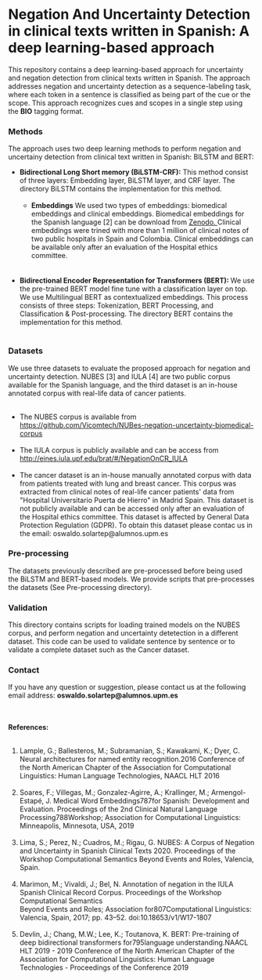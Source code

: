 # Negation And Uncertainty Detection in clinical texts written in Spanish: A deep learning-based approach
This repository contains a deep learning-based approach for uncertainty and negation detection from clinical texts written in Spanish. 
The approach addresses negation and uncertainty detection as a sequence-labeling task, where each token in a sentence is classified as being part of the cue or the scope. This approach recognizes cues and scopes in a single step using the <strong>BIO</strong> tagging format.<br>

<h3>Methods </h3>
The approach uses two deep learning methods to perform negation and uncertainy detection from clinical text written in Spanish: BILSTM and BERT:
 <ul>
 <li> <strong>Bidirectional Long Short memory (BiLSTM-CRF):</strong> This method consist of three layers: Embedding layer, BiLSTM layer, and CRF layer. The directory BiLSTM contains the implementation for this method.
  <ul>
   </br>
    <li><strong> Embeddings</strong> We used two types of embeddings: biomedical embeddings and clinical embeddings. Biomedical embeddings for the Spanish language [2] can be download from <a href= "https://zenodo.org/record/3626806#.X_w5mXUzY0Q"> Zenodo. </a> Clinical embeddings were trined with more than 1 million of clinical notes of two public hospitals in Spain and Colombia. Clinical embeddings can be available only after an evaluation of the Hospital ethics committee.
  
  </ul>
  </br> </br> 
 <li> <strong> Bidirectional Encoder Representation for Transformers (BERT): </strong>  We use the pre-trained BERT model fine tune with a classification layer on top. We use Multilingual BERT as contextualized embeddings. This process consists of three steps: Tokenization, BERT Processing, and Classification & Post-processing. The directory BERT contains the implementation for this method.</br> </br> 
  </ul>
</ul>
 
<h3>Datasets</h3>
We use three datasets to evaluate the proposed approach for negation and uncertainty detection. NUBES [3]  and IULA [4] are two public corpus available for the Spanish language, and the third dataset is an in-house annotated corpus with real-life data of cancer patients. 
 </br> </br> 

<ul>
 <li> The NUBES corpus is available from <a href= https://github.com/Vicomtech/NUBes-negation-uncertainty-biomedical-corpus> https://github.com/Vicomtech/NUBes-negation-uncertainty-biomedical-corpus</a>  
  </br> </br>      
  <li> The IULA corpus is publicly available and can be access from <a href =http://eines.iula.upf.edu/brat/#/NegationOnCR_IULA> http://eines.iula.upf.edu/brat/#/NegationOnCR_IULA<a>
  </br> </br>   
  <li> The cancer dataset is an in-house manually annotated corpus with data from patients treated with lung and breast cancer. This corpus was extracted from clinical notes of real-life cancer patients' data from "Hospital Universitario Puerta de Hierro" in Madrid Spain. This dataset is not publicly available and can be accessed only after an evaluation of the Hospital ethics committee. This dataset is affected by General Data Protection Regulation (GDPR). To obtain this dataset please contac us in the email: oswaldo.solartep@alumnos.upm.es
</ul>

<h3> Pre-processing </h3>
The datasets previously described are pre-processed before being used  the BiLSTM and BERT-based models. We provide scripts that pre-processes the datasets (See Pre-processing directory). 

<h3> Validation </h3>
This directory contains scripts for loading trained  models on the NUBES corpus, and perform negation and uncertainty  detetection in a different dataset. This code can be used to validate sentence by  sentence or to validate a complete dataset such as the Cancer dataset. 

<h3> Contact </h3>
If you have any question or suggestion, please contact us at the following email address: <b>oswaldo.solartep@alumnos.upm.es</b>

</br> </br>
<strong>References:</strong>
</br> </br>
1. Lample, G.; Ballesteros, M.; Subramanian, S.; Kawakami, K.; Dyer, C.  Neural architectures for named entity  recognition.2016  Conference  of  the  North  American  Chapter  of  the  Association  for  Computational Linguistics: Human Language Technologies, NAACL HLT 2016
</br> </br> 
2. Soares, F.; Villegas, M.; Gonzalez-Agirre, A.; Krallinger, M.; Armengol-Estapé, J. Medical Word Embeddings787for Spanish: Development and Evaluation.  Proceedings of the 2nd Clinical Natural Language Processing788Workshop; Association for Computational Linguistics: Minneapolis, Minnesota, USA, 2019
</br> </br>
3. Lima, S.; Perez, N.; Cuadros, M.; Rigau, G.  NUBES: A Corpus of Negation and Uncertainty in Spanish Clinical Texts 2020.  Proceedings  of  the  Workshop  Computational  Semantics  Beyond  Events  and  Roles,  Valencia,  Spain.
</br> </br>
4. Marimon, M.; Vivaldi, J.; Bel, N.  Annotation of negation in the IULA Spanish Clinical Record Corpus. Proceedings  of  the  Workshop  Computational  Semantics  
Beyond  Events  and  Roles;  Association  for807Computational Linguistics: Valencia, Spain, 2017; pp. 43–52.  doi:10.18653/v1/W17-1807
</br> </br>
5. Devlin, J.; Chang, M.W.; Lee, K.; Toutanova, K. BERT: Pre-training of deep bidirectional transformers for795language understanding.NAACL HLT 2019 - 2019 Conference of the North American Chapter of the Association for Computational Linguistics: Human Language Technologies - Proceedings of the Conference 2019

